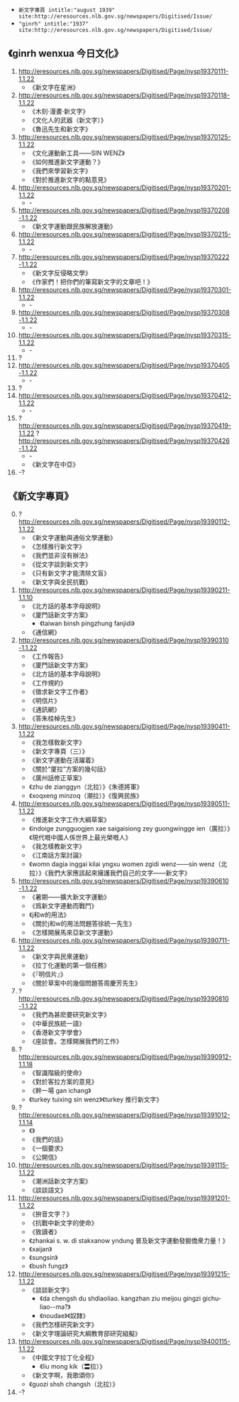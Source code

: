 * ```新文字專頁 intitle:"august 1939" site:http://eresources.nlb.gov.sg/newspapers/Digitised/Issue/```
* ```"ginrh" intitle:"1937" site:http://eresources.nlb.gov.sg/newspapers/Digitised/Issue/```

## 《ginrh wenxua 今日文化》
1. http://eresources.nlb.gov.sg/newspapers/Digitised/Page/nysp19370111-1.1.22
   * 《新文字在星洲》
2. http://eresources.nlb.gov.sg/newspapers/Digitised/Page/nysp19370118-1.1.22
   * 《木刻·漫畫·新文字》
   * 《文化人的武器（新文字）》
   * 《魯迅先生和新文字》
3. http://eresources.nlb.gov.sg/newspapers/Digitised/Page/nysp19370125-1.1.22
   * 《文化運動新工具——SIN WENZ》
   * 《如何推進新文字運動？》
   * 《我們來學習新文字》
   * 《對於推進新文字的點意見》
4. http://eresources.nlb.gov.sg/newspapers/Digitised/Page/nysp19370201-1.1.22
   * \-
5. http://eresources.nlb.gov.sg/newspapers/Digitised/Page/nysp19370208-1.1.22
   * 《新文字運動跟民族解放運動》
6. http://eresources.nlb.gov.sg/newspapers/Digitised/Page/nysp19370215-1.1.22
   * \-
7. http://eresources.nlb.gov.sg/newspapers/Digitised/Page/nysp19370222-1.1.22 
   * 《新文字反侵略文學》
   * 《作家們！把你們的筆寫新文字的文章吧！》
8. http://eresources.nlb.gov.sg/newspapers/Digitised/Page/nysp19370301-1.1.22
   * \-
9. http://eresources.nlb.gov.sg/newspapers/Digitised/Page/nysp19370308-1.1.22
   * \-
10. http://eresources.nlb.gov.sg/newspapers/Digitised/Page/nysp19370315-1.1.22
    * \-
11. ?
12. http://eresources.nlb.gov.sg/newspapers/Digitised/Page/nysp19370405-1.1.22
    * \-
13. ?
14. http://eresources.nlb.gov.sg/newspapers/Digitised/Page/nysp19370412-1.1.22
    * \-
15. ? http://eresources.nlb.gov.sg/newspapers/Digitised/Page/nysp19370419-1.1.22 ? http://eresources.nlb.gov.sg/newspapers/Digitised/Page/nysp19370426-1.1.22
    * \-
    * 《新文字在中亞》
16. -?

## 《新文字專頁》
0. ? http://eresources.nlb.gov.sg/newspapers/Digitised/Page/nysp19390112-1.1.22
   * 《新文字運動與通俗文學運動》
   * 《怎樣推行新文字》
   * 《我們並非沒有辦法》
   * 《從文字談到新文字》
   * 《只有新文字才能清除文盲》
   * 《新文字與全民抗戰》
1. http://eresources.nlb.gov.sg/newspapers/Digitised/Page/nysp19390211-1.1.10
   * 《北方話的基本字母說明》
   * 《厦門話新文字方案》
     * 《taiwan binsh pingzhung fanjidi》
   * 《通信網》
2. http://eresources.nlb.gov.sg/newspapers/Digitised/Page/nysp19390310-1.1.22
   * 《工作報告》
   * 《厦門話新文字方案》
   * 《北方話的基本字母說明》
   * 《工作規約》
   * 《徵求新文字工作者》
   * 《明信片》
   * 《通訊網》
   * 《答朱桂棹先生》
3. http://eresources.nlb.gov.sg/newspapers/Digitised/Page/nysp19390411-1.1.22
   * 《我怎樣敎新文字》
   * 《新文字專頁（三）》
   * 《新文字運動在活躍着》
   * 《關於“厦拉”方案的幾句話》
   * 《廣州話修正草案》
   * 《zhu de zianggyn（北拉）》《朱德將軍》
   * 《xoqxeng minzoq（潮拉）》《復興民族》
4. http://eresources.nlb.gov.sg/newspapers/Digitised/Page/nysp19390511-1.1.22
   * 《推進新文字工作大綱草案》
   * 《indoige zungguogjen xae saigaisiong zey guongwingge ien（廣拉）》《現代嘅中國人係世界上最光榮嘅人》
   * 《我怎樣教新文字》
   * 《江南話方案討論》
   * 《womn dagia inggai kilai yngxu women zgidi wenz——sin wenz（北拉）》《我們大家應該起來擁護我們自己的文字——新文字》
5. http://eresources.nlb.gov.sg/newspapers/Digitised/Page/nysp19390610-1.1.22
   * 《暑期——擴大新文字運動》
   * 《爲新文字連動而戰鬥》
   * 《j和w的用法》
   * 《關於j和w的用法問題答徐統一先生》
   * 《怎樣開展馬來亞新文字運動》
6. http://eresources.nlb.gov.sg/newspapers/Digitised/Page/nysp19390711-1.1.22
   * 《新文字與民衆運動》
   * 《拉丁化運動的第一個任務》
   * 《『明信片』》
   * 《關於草案中的幾個問題答周慶芳先生》
7. ? http://eresources.nlb.gov.sg/newspapers/Digitised/Page/nysp19390810-1.1.22
   * 《我們為甚麽要研究新文字》
   * 《中華民族統一語》
   * 《香港新文字學會》
   * 《座談會。怎樣開展我們的工作》
8. ? http://eresources.nlb.gov.sg/newspapers/Digitised/Page/nysp19390912-1.1.18
   * 《智識階級的使命》
   * 《對於客拉方案的意見》
   * 《幹一場 gan ichang》
   * 《turkey tuixing sin wenz》《turkey 推行新文字》
9. ? http://eresources.nlb.gov.sg/newspapers/Digitised/Page/nysp19391012-1.1.14
   * 《》
   * 《我們的話》
   * 《一個要求》
   * 《公開信》
10. http://eresources.nlb.gov.sg/newspapers/Digitised/Page/nysp19391115-1.1.22
    * 《潮洲話新文字方案》
    * 《談談語文》
11. http://eresources.nlb.gov.sg/newspapers/Digitised/Page/nysp19391201-1.1.22
    * 《拚音文字？》
    * 《抗戰中新文字的使命》
    * 《致讀者》
    * 《zhankai s. w. di stakxanow yndung 普及新文字運動發掘僑衆力量！》
    * 《xaijan》
    * 《sungsin》
    * 《bush fungz》
12. http://eresources.nlb.gov.sg/newspapers/Digitised/Page/nysp19391215-1.1.22
    * 《談談新文字》
      * 《da chengsh du shdiaoliao. kangzhan ziu meijou gingzi gichu-liao--ma?》
      * 《noudae》《奴隸》
    * 《我們怎樣研究新文字》
    * 《新文字理論研究大綱教育部研究組擬》
13. http://eresources.nlb.gov.sg/newspapers/Digitised/Page/nysp19400115-1.1.22
    * 《中國文字拉丁化全程》
      * 《liu mong kik（〓拉）》
    * 《新文字啊，我歌頌你》
    * 《guozi shsh changsh（北拉）》
14. -?
